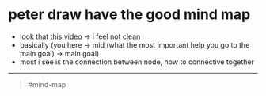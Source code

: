 # peter draw have the good mind map

- look that [this video](https://www.youtube.com/watch?v=OBC6Av2PbKU)
  -> i feel not clean
- basically (you here -> mid (what the most important help you go to the main goal) -> main goal)
- most i see is the connection between node, how to connective together

---

> #mind-map
